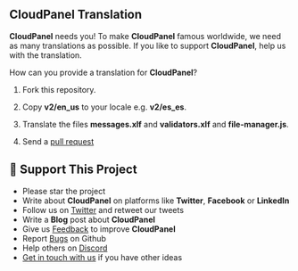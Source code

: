 ## CloudPanel Translation

**CloudPanel** needs you! To make **CloudPanel** famous worldwide, we need as many translations as possible.
If you like to support **CloudPanel**, help us with the translation.

How can you provide a translation for **CloudPanel**?

1. Fork this repository.

2. Copy **v2/en_us** to your locale e.g. **v2/es_es**.

3. Translate the files **messages.xlf** and **validators.xlf** and **file-manager.js**.

4. Send a [pull request](https://docs.github.com/en/pull-requests/collaborating-with-pull-requests/proposing-changes-to-your-work-with-pull-requests/about-pull-requests)

## :sparkling_heart: Support This Project

* Please star the project
* Write about **CloudPanel** on platforms like **Twitter**, **Facebook** or **LinkedIn**
* Follow us on [Twitter](https://twitter.com/cloudpanel_io) and retweet our tweets
* Write a **Blog** post about **CloudPanel**
* Give us [Feedback](https://discord.cloudpanel.io/) to improve **CloudPanel**
* Report [Bugs](https://github.com/cloudpanel-io/cloudpanel-ce/issues) on Github
* Help others on [Discord](https://discord.cloudpanel.io/)
* [Get in touch with us](https://www.cloudpanel.io/contact/) if you have other ideas

